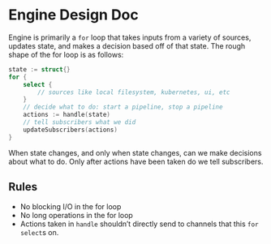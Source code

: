 # Engine Design Doc
Engine is primarily a `for` loop that takes inputs from a variety of sources, updates state, and makes a decision based off of that state. The rough shape of the for loop is as follows:

```go
state := struct{}
for {
    select {
        // sources like local filesystem, kubernetes, ui, etc
    }
    // decide what to do: start a pipeline, stop a pipeline
    actions := handle(state)
    // tell subscribers what we did
    updateSubscribers(actions)
}
```

When state changes, and only when state changes, can we make decisions about what to do. Only after actions have been taken do we tell subscribers.

## Rules
* No blocking I/O in the for loop
* No long operations in the for loop
* Actions taken in `handle` shouldn’t directly send to channels that this `for`  `select`s on.
